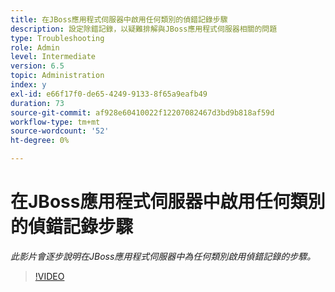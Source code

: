 ```yaml
---
title: 在JBoss應用程式伺服器中啟用任何類別的偵錯記錄步驟
description: 設定除錯記錄，以疑難排解與JBoss應用程式伺服器相關的問題
type: Troubleshooting
role: Admin
level: Intermediate
version: 6.5
topic: Administration
index: y
exl-id: e66f17f0-de65-4249-9133-8f65a9eafb49
duration: 73
source-git-commit: af928e60410022f12207082467d3bd9b818af59d
workflow-type: tm+mt
source-wordcount: '52'
ht-degree: 0%

---
```


# 在JBoss應用程式伺服器中啟用任何類別的偵錯記錄步驟

*此影片會逐步說明在JBoss應用程式伺服器中為任何類別啟用偵錯記錄的步驟。*

>[!VIDEO](https://video.tv.adobe.com/v/335522?quality=12&learn=on)
